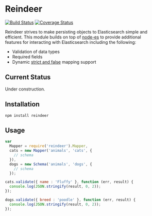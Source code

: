 # Reindeer

[![Build Status](https://travis-ci.org/brozeph/reindeer.svg)](https://travis-ci.org/brozeph/reindeer)
[![Coverage Status](https://coveralls.io/repos/brozeph/reindeer/badge.svg?branch=develop&service=github)](https://coveralls.io/github/brozeph/reindeer?branch=develop)

Reindeer strives to make persisting objects to Elasticsearch simple and efficient. This module builds on top of [node-es](https://github.com/ncb000gt/node-es) to provide additional features for interacting with Elasticsearch including the following:

* Validation of data types
* Required fields
* Dynamic [strict and false](https://www.elastic.co/guide/en/elasticsearch/guide/current/dynamic-mapping.html) mapping support

## Current Status

Under construction.

## Installation

```
npm install reindeer
```

## Usage

```javascript
var
  Mapper = require('reindeer').Mapper,
  cats = new Mapper('animals', 'cats', {
    // schema
  }),
  dogs = new Schema('animals', 'dogs', {
    // schema
  });

cats.validate({ name : 'Fluffy' }, function (err, result) {
  console.log(JSON.stringify(result, 0, 2));
});

dogs.validate({ breed : 'poodle' }, function (err, result) {
  console.log(JSON.stringify(result, 0, 2));
});
```
